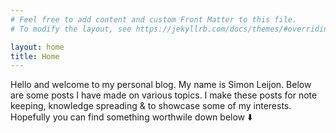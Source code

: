 ```yaml
---
# Feel free to add content and custom Front Matter to this file.
# To modify the layout, see https://jekyllrb.com/docs/themes/#overriding-theme-defaults

layout: home
title: Home
---
```


Hello and welcome to my personal blog. My name is Simon Leijon. Below are some posts I have made on various topics. I make these posts for note keeping, knowledge spreading & to showcase some of my interests. Hopefully you can find something worthwile down below :arrow_down: